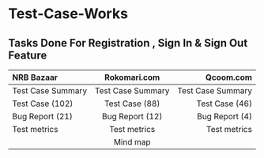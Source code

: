 # Test-Case-Works
## Tasks Done For Registration , Sign In & Sign Out Feature
| NRB Bazaar | Rokomari.com | Qcoom.com |
| :---         |     :---:      |          ---: |
| Test Case Summary   | Test Case Summary     | Test Case Summary    |
| Test Case (102)     | Test Case (88)      | Test Case (46)     |
| Bug Report (21)    | Bug Report (12)      | Bug Report (4)     |
| Test metrics     | Test metrics       | Test metrics      |
|      | Mind map       |      |
